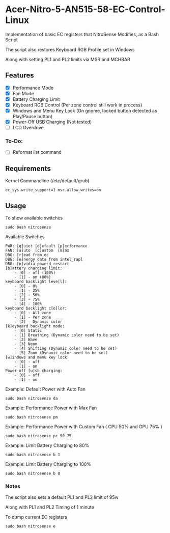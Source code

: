 # Acer-Nitro-5-AN515-58-EC-Control-Linux

Implementation of basic EC registers that NitroSense Modifies, as a Bash Script

The script also restores Keyboard RGB Profile set in Windows

Along with setting PL1 and PL2 limits via MSR and MCHBAR

## Features

- [x] Performance Mode
- [x] Fan Mode
- [x] Battery Charging Limit
- [x] Keyboard RGB Control (Per zone control still work in process)
- [x] Windows and Menu Key Lock (On gnome, locked button detected as Play/Pause button)
- [x] Power-Off USB Charging (Not tested)
- [ ] LCD Overdrive

### To-Do:
- [ ] Reformat list command

## Requirements

Kernel Commandline (/etc/default/grub)

```
ec_sys.write_support=1 msr.allow_writes=on
```

## Usage

To show available switches

```
sudo bash nitrosense
```

Available Switches

```
PWR: [q]uiet [d]efault [p]erformance
FAN: [a]uto  [c]ustom  [m]ax
DBG: [r]ead from ec
DBG: [e]nergy data from intel_rapl
DBG: [n]vidia-powerd restart
[b]attery charging limit:
	- [0] - off (100%)
	- [1] - on (80%)
keyboard backlight leve[l]:
	- [0] - 0%
	- [1] - 25%
	- [2] - 50%
	- [3] - 75%
	- [4] - 100%
keyboard backlight c[o]lor:
	- [0] - All zone
	- [1] - Per zone
	- [2] - Dynamic color
[k]eyboard backlight mode:
	- [0] Static
	- [1] Breathing (Dynamic color need to be set)
	- [2] Wave
	- [3] Neon
	- [4] Shifting (Dynamic color need to be set)
	- [5] Zoom (Dynamic color need to be set)
[w]indows and menu key lock:
	- [0] - off
	- [1] - on
Power-off [u]sb charging:
	- [0] - off
	- [1] - on
```

Example: Default Power with Auto Fan

```
sudo bash nitrosense da
```

Example: Performance Power with Max Fan

```
sudo bash nitrosense pm
```

Example: Performance Power with Custom Fan ( CPU 50% and GPU 75% )

```
sudo bash nitrosense pc 50 75
```

Example: Limit Battery Charging to 80%

```
sudo bash nitrosense b 1
```

Example: Limit Battery Charging to 100%

```
sudo bash nitrosense b 0
```

### Notes

The script also sets a default PL1 and PL2 limit of 95w

Along with PL1 and PL2 Timing of 1 minute

To dump current EC registers

```
sudo bash nitrosense e
```
